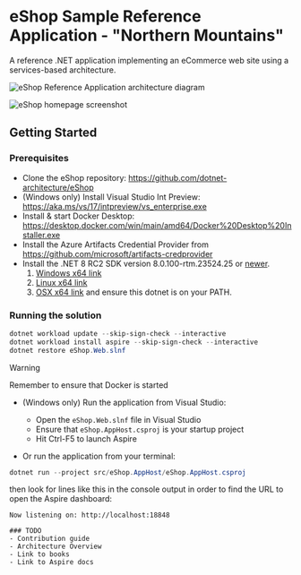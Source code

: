 # eShop Sample Reference Application - "Northern Mountains"

A reference .NET application implementing an eCommerce web site using a services-based architecture.

![eShop Reference Application architecture diagram](img/eshop_architecture.png)

![eShop homepage screenshot](img/eshop_homepage.png)


<!-- ## Build Status (GitHub Actions)

| Image | Status | Image | Status |
| ------------- | ------------- | ------------- | ------------- |
| Web Status |  [![Web Status](https://github.com/dotnet-architecture/eshop/workflows/webstatus/badge.svg?branch=dev)](https://github.com/dotnet-architecture/eshop/actions?query=workflow%3Awebstatus) | Shopping Aggregator (Web) | [![Web Shopping Aggregator](https://github.com/dotnet-architecture/eshop/workflows/webshoppingagg/badge.svg)](https://github.com/dotnet-architecture/eshop/actions?query=workflow%3Awebshoppingagg) |
| Basket API | [![Basket API](https://github.com/dotnet-architecture/eshop/workflows/basket-api/badge.svg?branch=dev)](https://github.com/dotnet-architecture/eshop/actions?query=workflow%3Abasket-api) | Shopping Aggregator (Mobile) | [![Mobile Shopping Aggregator](https://github.com/dotnet-architecture/eshop/workflows/mobileshoppingagg/badge.svg?branch=dev)](https://github.com/dotnet-architecture/eshop/actions?query=workflow%3Amobileshoppingagg) |
| Catalog API | [![Catalog API](https://github.com/dotnet-architecture/eshop/workflows/catalog-api/badge.svg)](https://github.com/dotnet-architecture/eshop/actions?query=workflow%3Acatalog-api) | Web Client (MVC) | [![WebMVC Client](https://github.com/dotnet-architecture/eshop/workflows/webmvc/badge.svg?branch=dev)](https://github.com/dotnet-architecture/eshop/actions?query=workflow%3Awebmvc) |
|Identity API | [![Identity API](https://github.com/dotnet-architecture/eshop/workflows/identity-api/badge.svg?branch=dev)](https://github.com/dotnet-architecture/eshop/actions?query=workflow%3Aidentity-api) | Web Client (SPA) | [![WebSPA Client](https://github.com/dotnet-architecture/eshop/workflows/webspa/badge.svg?branch=dev)](https://github.com/dotnet-architecture/eshop/actions?query=workflow%3Awebspa) |
| Ordering API | [![Ordering API](https://github.com/dotnet-architecture/eshop/workflows/ordering-api/badge.svg?branch=dev)](https://github.com/dotnet-architecture/eshop/actions?query=workflow%3Aordering-api) | Webhooks Client | [![Webhooks demo client](https://github.com/dotnet-architecture/eshop/workflows/webhooks-client/badge.svg)](https://github.com/dotnet-architecture/eshop/actions?query=workflow%3Awebhooks-client) |
| Payment API | [![Payment API](https://github.com/dotnet-architecture/eshop/workflows/payment-api/badge.svg?branch=dev)](https://github.com/dotnet-architecture/eshop/actions?query=workflow%3Apayment-api) | Ordering SignalR | [![Ordering SignalR](https://github.com/dotnet-architecture/eshop/workflows/ordering-signalrhub/badge.svg)](https://github.com/dotnet-architecture/eshop/actions?query=workflow%3Aordering-signalrhub) | | -->


## Getting Started

### Prerequisites

* Clone the eShop repository: https://github.com/dotnet-architecture/eShop
* (Windows only) Install Visual Studio Int Preview: https://aka.ms/vs/17/intpreview/vs_enterprise.exe
* Install & start Docker Desktop:  https://desktop.docker.com/win/main/amd64/Docker%20Desktop%20Installer.exe
* Install the Azure Artifacts Credential Provider from https://github.com/microsoft/artifacts-credprovider
* Install the .NET 8 RC2 SDK version 8.0.100-rtm.23524.25 or [newer](https://github.com/dotnet/installer#table).
   1. [Windows x64 link](https://dotnetbuilds.azureedge.net/public/Sdk/8.0.100-rtm.23530.12/dotnet-sdk-8.0.100-win-x64.exe)
   2. [Linux x64 link](https://dotnetbuilds.azureedge.net/public/Sdk/8.0.100-rtm.23530.12/dotnet-sdk-8.0.100-linux-x64.tar.gz)
   3. [OSX x64 link](https://dotnetbuilds.azureedge.net/public/Sdk/8.0.100-rtm.23530.12/dotnet-sdk-8.0.100-osx-x64.tar.gz)
  and ensure this dotnet is on your PATH.

### Running the solution

```powershell
dotnet workload update --skip-sign-check --interactive
dotnet workload install aspire --skip-sign-check --interactive
dotnet restore eShop.Web.slnf
```

> [!WARNING]
> Remember to ensure that Docker is started

* (Windows only) Run the application from Visual Studio:
	* Open the `eShop.Web.slnf` file in Visual Studio
	* Ensure that `eShop.AppHost.csproj` is your startup project
	* Hit Ctrl-F5 to launch Aspire

* Or run the application from your terminal:
```powershell
dotnet run --project src/eShop.AppHost/eShop.AppHost.csproj
```
then look for lines like this in the console output in order to find the URL to open the Aspire dashboard:
```
Now listening on: http://localhost:18848

### TODO
- Contribution guide
- Architecture Overview
- Link to books
- Link to Aspire docs
